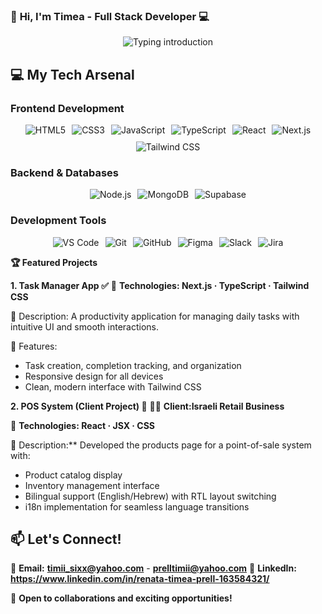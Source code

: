 ### 🚀 **Hi, I'm Timea - Full Stack Developer** 💻

<div align="center">
  <img src="https://readme-typing-svg.herokuapp.com?font=Fira+Code&size=26&duration=3000&pause=800&color=FF6B8B&center=true&vCenter=true&width=680&lines=Full+Stack+Web+Alchemist;React+%E2%9E%A1+Next.js+%E2%9E%A1+TypeScript+Specialist;Node.js+%E2%9E%A1+MongoDB+%E2%9E%A1+Supabase;Tailwind+CSS+%E2%9E%A1+Responsive+Design;Pixel-Perfect+UI%2FUX+Creator" alt="Typing introduction" />
</div>




## 💻 My Tech Arsenal

### Frontend Development
<div align="center" style="display: flex; flex-wrap: wrap; gap: 10px; justify-content: center; margin-bottom: 20px;">
  <img src="https://img.shields.io/badge/HTML5-E34F26?style=plastic&logo=html5&logoColor=white" alt="HTML5" />
  <img src="https://img.shields.io/badge/CSS3-1572B6?style=plastic&logo=css3&logoColor=white" alt="CSS3" />
  <img src="https://img.shields.io/badge/JavaScript-F7DF1E?style=plastic&logo=javascript&logoColor=black" alt="JavaScript" />
  <img src="https://img.shields.io/badge/TypeScript-007ACC?style=plastic&logo=typescript&logoColor=white" alt="TypeScript" />
  <img src="https://img.shields.io/badge/React-61DAFB?style=plastic&logo=react&logoColor=black" alt="React" />
  <img src="https://img.shields.io/badge/Next.js-000000?style=plastic&logo=nextdotjs&logoColor=white" alt="Next.js" />
  <img src="https://img.shields.io/badge/Tailwind_CSS-06B6D4?style=plastic&logo=tailwind-css&logoColor=white" alt="Tailwind CSS" />
</div>

### Backend & Databases
<div align="center" style="display: flex; flex-wrap: wrap; gap: 10px; justify-content: center; margin-bottom: 20px;">
  <img src="https://img.shields.io/badge/Node.js-339933?style=plastic&logo=nodedotjs&logoColor=white" alt="Node.js" />
  <img src="https://img.shields.io/badge/MongoDB-47A248?style=plastic&logo=mongodb&logoColor=white" alt="MongoDB" />
  <img src="https://img.shields.io/badge/Supabase-3FCF8E?style=plastic&logo=supabase&logoColor=white" alt="Supabase" />
</div>

### Development Tools
<div align="center" style="display: flex; flex-wrap: wrap; gap: 10px; justify-content: center;">
  <img src="https://img.shields.io/badge/VS_Code-007ACC?style=plastic&logo=visual-studio-code&logoColor=white" alt="VS Code" />
  <img src="https://img.shields.io/badge/Git-F05032?style=plastic&logo=git&logoColor=white" alt="Git" />
  <img src="https://img.shields.io/badge/GitHub-181717?style=plastic&logo=github&logoColor=white" alt="GitHub" />
  <img src="https://img.shields.io/badge/Figma-F24E1E?style=plastic&logo=figma&logoColor=white" alt="Figma" />
  <img src="https://img.shields.io/badge/Slack-4A154B?style=plastic&logo=slack&logoColor=white" alt="Slack" />
  <img src="https://img.shields.io/badge/Jira-0052CC?style=plastic&logo=jira&logoColor=white" alt="Jira" />
</div>
 
 **🏆 Featured Projects**

 **1. Task Manager App ✅**
🔧 **Technologies: Next.js · TypeScript · Tailwind CSS** 

📝 Description: A productivity application for managing daily tasks with intuitive UI and smooth interactions.  

🚀 Features:
- Task creation, completion tracking, and organization
- Responsive design for all devices
- Clean, modern interface with Tailwind CSS

 **2. POS System (Client Project) 🛒**
👨‍💻 **Client:Israeli Retail Business**  

🔧 **Technologies: React · JSX · CSS**

📝 Description:** Developed the products page for a point-of-sale system with:  
- Product catalog display
- Inventory management interface
- Bilingual support (English/Hebrew) with RTL layout switching
- i18n implementation for seamless language transitions

 ## 📫 Let's Connect!

💌 **Email:** **timii_sixx@yahoo.com** - **prelltimii@yahoo.com**
💼 **LinkedIn:** **https://www.linkedin.com/in/renata-timea-prell-163584321/**

🌟 **Open to collaborations and exciting opportunities!**
